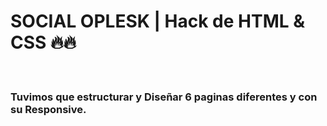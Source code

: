# SOCIAL OPLESK | Hack de HTML & CSS 🔥🔥
<br/>

### Tuvimos que estructurar y Diseñar 6 paginas diferentes y con su Responsive.

